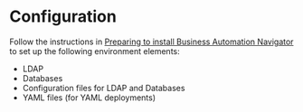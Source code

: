 # Configuration 

Follow the instructions in [Preparing to install Business Automation Navigator](https://www.ibm.com/support/knowledgecenter/en/SSYHZ8_18.0.x/com.ibm.dba.install/k8s_topics/tsk_prepare_bank8s.html) to set up the following environment elements:

- LDAP
- Databases
- Configuration files for LDAP and Databases
- YAML files (for YAML deployments)
